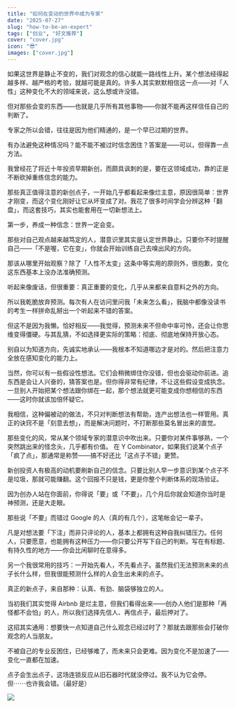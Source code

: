 ```yaml
---
title: "如何在变动的世界中成为专家"
date: "2025-07-27"
slug: "how-to-be-an-expert"
tags: ["创业", "好文推荐"]
cover: "cover.jpg"
icon: "😎"
images: ["cover.jpg"]
---
```

如果这世界是静止不变的，我们对观念的信心就能一路线性上升。某个想法经得起越多样、越严格的考验，就越可能是真的。许多人其实默默相信这一点——对「人性」这种变化不大的领域来说，这么想或许没错。



但对那些会变的东西——也就是几乎所有其他事物——你就不能再这样信任自己的判断了。



专家之所以会错，往往是因为他们精通的，是一个早已过期的世界。



有办法避免这种情况吗？能不能不被过时信念困住？答案是——可以，但得靠一点方法。



我曾经花了将近十年投资早期新创，而颇具讽刺的是，要在这领域成功，靠的正是不断砍掉重练信念的能力。



那些真正值得注意的新创点子，一开始几乎都看起来像烂主意，原因很简单：世界才刚变，而这个变化刚好让它从坏变成了对。我花了很多时间学会分辨这种「翻盘」，而这套技巧，其实也能套用在一切新想法上。



第一步，养成一种信念：世界一定会变。



那些对自己观点越来越笃定的人，潜意识里其实是认定世界静止。只要你不时提醒自己——「不是喔，它在变」，你就会开始训练自己去嗅出风的方向。



那该从哪里开始观察？除了「人性不太变」这条中等实用的原则外，很抱歉，变化这东西基本上没办法准确预测。



听起来像废话，但很重要：真正重要的变化，几乎从来都来自意料之外的方向。



所以我乾脆放弃预测。每次有人在访问里问我「未来怎么看」，我脑中都像没读书的考生一样拼命乱掰出一个听起来不错的答案。



但这不是因为我懒。恰好相反——我觉得，预测未来不但命中率可怜，还会让你思维变得僵硬。与其乱猜，不如选择更实际的策略：彻底、彻底地保持开放心态。



别自以为知道方向，先诚实地承认——我根本不知道哪边才是对的。然后把注意力全放在感知变化的能力上。



当然，你可以有一些假设性想法。它们会稍微绑住你没错，但也会驱动你前进。追东西是会让人兴奋的，猜答案也是。但你得非常有纪律，不让这些假设变成执念。
一旦别人开始把某个想法跟你绑在一起，那个想法就更可能变成你想相信的东西——这时你就该加倍怀疑它。



我相信，这种偏被动的做法，不只对判断想法有帮助，连产出想法也一样管用。真正的诀窍不是「刻意去想」，而是解决问题时，不打断那些莫名冒出来的直觉。



那些变化的风，常从某个领域专家的潜意识中吹出来。只要你对某件事够熟，一个突然跳出来的怪念头，几乎都有价值。
在 Y Combinator，如果我们说某个点子「疯了点」，那通常是称赞——搞不好还比「这点子不错」更赞。



新创投资人有极高的动机要刷新自己的信念。只要比别人早一步意识到某个点子不是垃圾，那就可能赚翻。这个回报不只是钱，更是你整个判断体系的现场验证。



因为创办人站在你面前，你得说「要」或「不要」，几个月后你就会知道你当时是神预测，还是大走眼。



那些说「不要」而错过 Google 的人（真的有几个），这笔帐会记一辈子。



凡是对想法要「下注」而非只评论的人，基本上都拥有这种自我纠错压力。任何人，只要愿意，也能拥有这种压力——你只要公开写下自己的判断。写在有标题、有持久性的地方——你会比闲聊时在意得多。



另一个我很常用的技巧：一开始先看人，不先看点子。虽然我们无法预测未来的点子长什么样，但我很能预测什么样的人会生出未来的点子。



真正的新点子，来自那种：认真、有劲、脑袋够独立的人。



当初我们其实觉得 Airbnb 是烂主意，但我们看得出来——创办人他们是那种「再怪都不会怕」的人，所以我们选择先信人、再信点子，最后押对了。



这招其实通用：想要快一点知道自己什么观念已经过时了？那就去跟那些会打破你观念的人当朋友。



不被自己的专业反困住，已经够难了，而未来只会更难。因为变化不是加速了——变化一直都在加速。



点子会生出点子，这场连锁反应从旧石器时代就没停过。我不认为它会停。
但⋯⋯也许我会错。（最好是）




![](https://prod-files-secure.s3.us-west-2.amazonaws.com/112d0858-5090-4d34-a606-b75eb8d65fd2/46476355-9cf3-4e99-9b7a-3531bc426380/1000202064.png?X-Amz-Algorithm=AWS4-HMAC-SHA256&X-Amz-Content-Sha256=UNSIGNED-PAYLOAD&X-Amz-Credential=ASIAZI2LB4663TGFCXJG%2F20250910%2Fus-west-2%2Fs3%2Faws4_request&X-Amz-Date=20250910T144541Z&X-Amz-Expires=3600&X-Amz-Security-Token=IQoJb3JpZ2luX2VjEIb%2F%2F%2F%2F%2F%2F%2F%2F%2F%2FwEaCXVzLXdlc3QtMiJIMEYCIQDcZaJEb%2FIffoXuexHCIs9LgzjsH9D0lxCrpoWADro4EQIhANW%2Bot6qhp76Ds4lXIckuo%2BFnmJIOqDpgmjAytMdIS7BKogECO%2F%2F%2F%2F%2F%2F%2F%2F%2F%2F%2FwEQABoMNjM3NDIzMTgzODA1Igz%2F%2BDSYChHAJuz%2B8kEq3ANZ6EJGtEN515Il0CioviOfypqqBXg4SGr8v4rU7TpbOZT5rxWqRdcNCuxeHiTVgflmJtL6gOf09JRlTXfFIJLUM6FfYrFUMV5J0zv6RUzWI2ER%2F7ssJI4srJ0e3zN%2FEncWGWegnM33NftU602d0iGGBKbMxhYOlI54n1Ych0zuLOQociAurGF1LODaJ%2F4C1Hf0MgzU%2FLSC1i89kZs94E3nDLXB%2Fhq2g2gBbrYtO%2FEJmoOp%2FyMdwvd0dA2Bvwc8jjmJc0scwZ%2BvZmcbW8w1cnlVEyM72huspDEQ%2F2G5hSpfwqu7u2zpENs5jsnF01Md6jdxY530K4RQjt89ayTvD4BIvjzCzt2qtIswVdedbJ4jMLJeo7lLKltw%2Fe2%2BjETLwhpC0up1Ajt%2BKM%2Bnlri702VlIcSJya%2BQCIv%2FcMwl625aQk9IRptPfdjrAZ8HZdNPU71FxFJinfyz5ec8tQTHhKQJGrAtyZD%2FgssThq7Kywvr6gN2aisX8oTWTUnryK3MVdklfUz%2FUT2dZNBoq1opGUpTMAZYz8E3cjHn8uqlh0mGTQZDxTTcxZrOc5niABHpQXz71PKTmSDTBVjn2ylE2CPal5vBEX2P%2ByjYkpSzdnw5wcbxwWk16LpM5%2FrUQjCkjIbGBjqkAWdqS1ZaS4lpuMrMfOrBbEc0MgP17r8TDX8ozzkTiyvw6XwdM61ZIeZAbnGSxn4C7RZNxUyDjRJqq%2FnML8dvMigyvrc8Zl2O2hi5JzQ85VUoCqv1%2FGaO5Bf29KKJkqGupeEaiYvTsmjzgOpRJDovYtSLs2Uue3xmBrzz6WP%2BHnb%2BzJsqsAtKCPx1Le3P85%2FLRONHx3ZRyTgo35dU2fjMIzPRlFd5&X-Amz-Signature=1ffaf7b7aad5f871494c9104a6f7779f96bdbbb4a0b83e94a965527fcad2f6e5&X-Amz-SignedHeaders=host&x-amz-checksum-mode=ENABLED&x-id=GetObject)

